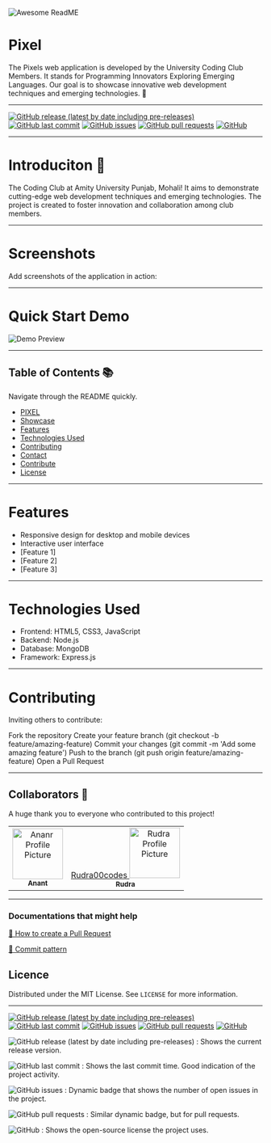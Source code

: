 ![Awesome ReadME](https://github.com/pottekkat/awesome-readme/raw/master/header.png)

<h1>Pixel</h1> 

The Pixels web application is developed by the University Coding Club Members. It stands for Programming Innovators Exploring Emerging Languages. Our goal is to showcase innovative web development techniques and emerging technologies. 🙂

---

[![GitHub release (latest by date including pre-releases)](https://img.shields.io/github/v/release/navendu-pottekkat/awesome-readme?include_prereleases)](https://img.shields.io/github/v/release/navendu-pottekkat/awesome-readme?include_prereleases)
[![GitHub last commit](https://img.shields.io/github/last-commit/navendu-pottekkat/awesome-readme)](https://img.shields.io/github/last-commit/navendu-pottekkat/awesome-readme)
[![GitHub issues](https://img.shields.io/github/issues-raw/navendu-pottekkat/awesome-readme)](https://img.shields.io/github/issues-raw/navendu-pottekkat/awesome-readme)
[![GitHub pull requests](https://img.shields.io/github/issues-pr/navendu-pottekkat/awesome-readme)](https://img.shields.io/github/issues-pr/navendu-pottekkat/awesome-readme)
[![GitHub](https://img.shields.io/github/license/navendu-pottekkat/awesome-readme)](https://img.shields.io/github/license/navendu-pottekkat/awesome-readme)

---

# Introduciton 🌟

The Coding Club at Amity University Punjab, Mohali! It aims to demonstrate cutting-edge web development techniques and emerging technologies. The project is created to foster innovation and collaboration among club members.

---

# Screenshots

Add screenshots of the application in action:

---

# Quick Start Demo

![Demo Preview](https://picsu.photos/1920/1080)

---

## Table of Contents 📚
Navigate through the README quickly.
- [PIXEL](#Introduction)
- [Showcase](#Screenshots)
- [Features](#Features)
- [Technologies Used](#Technologies-Used)
- [Contributing](#Contributing)
- [Contact](#Contact)
- [Contribute](#contribute)
- [License](#License)

---

# Features

- Responsive design for desktop and mobile devices
- Interactive user interface
- [Feature 1]
- [Feature 2]
- [Feature 3]

---

# Technologies Used

- Frontend: HTML5, CSS3, JavaScript
- Backend: Node.js
- Database: MongoDB
- Framework: Express.js

---

# Contributing

Inviting others to contribute:

Fork the repository
Create your feature branch (git checkout -b feature/amazing-feature)
Commit your changes (git commit -m 'Add some amazing feature')
Push to the branch (git push origin feature/amazing-feature)
Open a Pull Request

---

<h2 id="colab">Collaborators 🤝</h2>

<p>A huge thank you to everyone who contributed to this project!</p>
<table>
<tr>

<td align="center">
<a href="https://github.com/Robo-shep">
<img src="https://avatars.githubusercontenom/u/61896274?v=4" width="100px;" alt="Ananr Profile Picture"/><br>
<sub>
<b>Anant </b>
</sub>
</a>
</td>

<td align="center">
<a href="https://github.com/">Rudra00codes
<img src="https://avatars.githubusercontentom/u/22236218?v=4" width="100px;" alt="Rudra Profile Picture"/><br>
<sub>
<b>Rudra </b>
</sub>
</a>
</td>

</tr>
</table>

---

<h3>Documentations that might help</h3>

[📝 How to create a Pull Request](https://www.atlassian.com/br/git/tutorials/making-a-pull-request)

[💾 Commit pattern](https://gist.github.com/joshbuchea/6f47e86d2510bce28f8e7f42ae84c716)


## Licence

Distributed under the MIT License. See `LICENSE` for more information.

---

[![GitHub release (latest by date including pre-releases)](https://img.shields.io/github/v/release/navendu-pottekkat/awesome-readme?include_prereleases)](https://img.shields.io/github/v/release/navendu-pottekkat/awesome-readme?include_prereleases)
[![GitHub last commit](https://img.shields.io/github/last-commit/navendu-pottekkat/awesome-readme)](https://img.shields.io/github/last-commit/navendu-pottekkat/awesome-readme)
[![GitHub issues](https://img.shields.io/github/issues-raw/navendu-pottekkat/awesome-readme)](https://img.shields.io/github/issues-raw/navendu-pottekkat/awesome-readme)
[![GitHub pull requests](https://img.shields.io/github/issues-pr/navendu-pottekkat/awesome-readme)](https://img.shields.io/github/issues-pr/navendu-pottekkat/awesome-readme)
[![GitHub](https://img.shields.io/github/license/navendu-pottekkat/awesome-readme)](https://img.shields.io/github/license/navendu-pottekkat/awesome-readme)

<!-- Add badges with link to Shields IO -->

![GitHub release (latest by date including pre-releases)](https://img.shields.io/github/v/release/navendu-pottekkat/awesome-readme?include_prereleases)
: Shows the current release version.

![GitHub last commit](https://img.shields.io/github/last-commit/navendu-pottekkat/awesome-readme)
: Shows the last commit time. Good indication of the project activity.

![GitHub issues](https://img.shields.io/github/issues-raw/navendu-pottekkat/awesome-readme)
: Dynamic badge that shows the number of open issues in the project.

![GitHub pull requests](https://img.shields.io/github/issues-pr/navendu-pottekkat/awesome-readme)
: Similar dynamic badge, but for pull requests.

![GitHub](https://img.shields.io/github/license/navendu-pottekkat/awesome-readme)
: Shows the open-source license the project uses.











